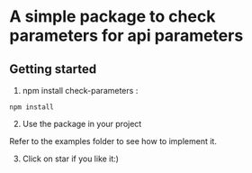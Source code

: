 # A simple package to check parameters for api parameters

## Getting started

1. npm install check-parameters :

```
npm install
```


2. Use the package in your project

Refer to the examples folder to see how to implement it.

3. Click on star if you like it:)
